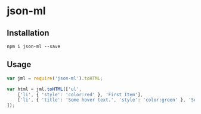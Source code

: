 # json-ml

## Installation

`npm i json-ml --save`

## Usage

```javascript
var jml = require('json-ml').toHTML;

var html = jml.toHTML(['ul',
    ['li', { 'style': 'color:red' }, 'First Item'],
    ['li', { 'title': 'Some hover text.', 'style': 'color:green' }, 'Second Item'],
]);
```
